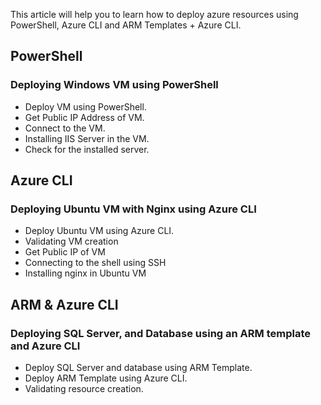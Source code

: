 This article will help you to learn how to deploy azure resources using PowerShell, Azure CLI and ARM Templates + Azure CLI.

## PowerShell

### Deploying Windows VM using PowerShell
- Deploy VM using PowerShell.
- Get Public IP Address of VM.
- Connect to the VM.
- Installing IIS Server in the VM.
- Check for the installed server.

 
## Azure CLI
 
### Deploying Ubuntu VM with Nginx using Azure CLI
- Deploy Ubuntu VM using Azure CLI.
- Validating VM creation
- Get Public IP of VM
- Connecting to the shell using SSH
- Installing nginx in Ubuntu VM

## ARM & Azure CLI

### Deploying SQL Server, and Database using an ARM template and Azure CLI

- Deploy SQL Server and database using ARM Template.
- Deploy ARM Template using Azure CLI.
- Validating resource creation.







